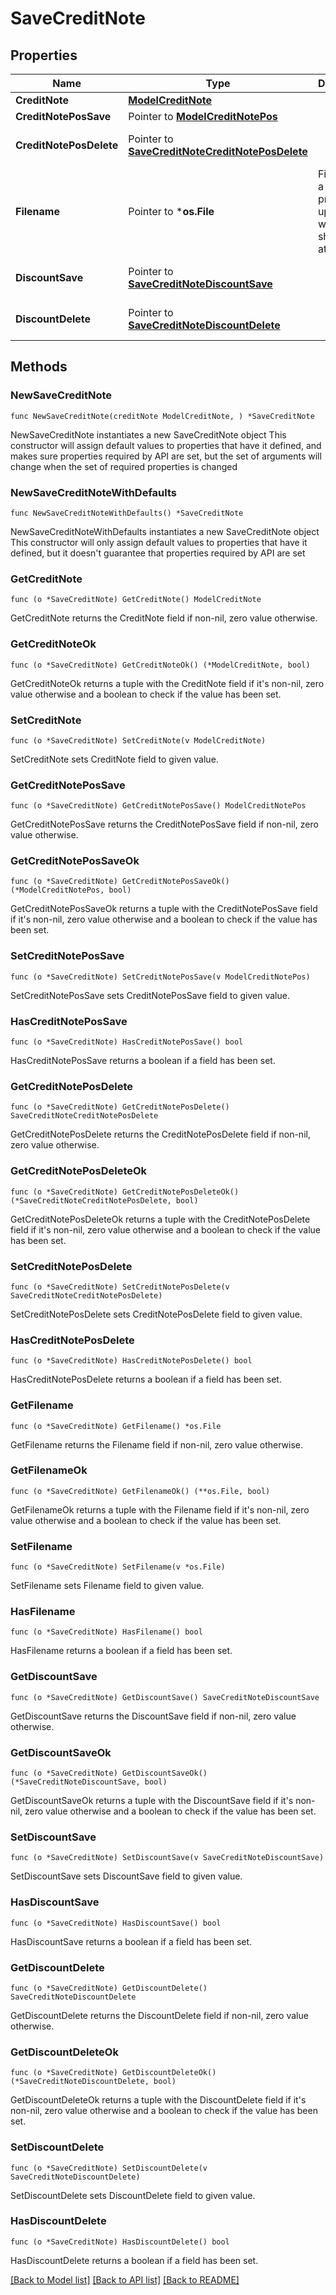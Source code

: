 # SaveCreditNote

## Properties

Name | Type | Description | Notes
------------ | ------------- | ------------- | -------------
**CreditNote** | [**ModelCreditNote**](ModelCreditNote.md) |  | 
**CreditNotePosSave** | Pointer to [**ModelCreditNotePos**](ModelCreditNotePos.md) |  | [optional] 
**CreditNotePosDelete** | Pointer to [**SaveCreditNoteCreditNotePosDelete**](SaveCreditNoteCreditNotePosDelete.md) |  | [optional] [default to null]
**Filename** | Pointer to ***os.File** | Filename of a previously upload file which should be attached. | [optional] 
**DiscountSave** | Pointer to [**SaveCreditNoteDiscountSave**](SaveCreditNoteDiscountSave.md) |  | [optional] [default to null]
**DiscountDelete** | Pointer to [**SaveCreditNoteDiscountDelete**](SaveCreditNoteDiscountDelete.md) |  | [optional] [default to null]

## Methods

### NewSaveCreditNote

`func NewSaveCreditNote(creditNote ModelCreditNote, ) *SaveCreditNote`

NewSaveCreditNote instantiates a new SaveCreditNote object
This constructor will assign default values to properties that have it defined,
and makes sure properties required by API are set, but the set of arguments
will change when the set of required properties is changed

### NewSaveCreditNoteWithDefaults

`func NewSaveCreditNoteWithDefaults() *SaveCreditNote`

NewSaveCreditNoteWithDefaults instantiates a new SaveCreditNote object
This constructor will only assign default values to properties that have it defined,
but it doesn't guarantee that properties required by API are set

### GetCreditNote

`func (o *SaveCreditNote) GetCreditNote() ModelCreditNote`

GetCreditNote returns the CreditNote field if non-nil, zero value otherwise.

### GetCreditNoteOk

`func (o *SaveCreditNote) GetCreditNoteOk() (*ModelCreditNote, bool)`

GetCreditNoteOk returns a tuple with the CreditNote field if it's non-nil, zero value otherwise
and a boolean to check if the value has been set.

### SetCreditNote

`func (o *SaveCreditNote) SetCreditNote(v ModelCreditNote)`

SetCreditNote sets CreditNote field to given value.


### GetCreditNotePosSave

`func (o *SaveCreditNote) GetCreditNotePosSave() ModelCreditNotePos`

GetCreditNotePosSave returns the CreditNotePosSave field if non-nil, zero value otherwise.

### GetCreditNotePosSaveOk

`func (o *SaveCreditNote) GetCreditNotePosSaveOk() (*ModelCreditNotePos, bool)`

GetCreditNotePosSaveOk returns a tuple with the CreditNotePosSave field if it's non-nil, zero value otherwise
and a boolean to check if the value has been set.

### SetCreditNotePosSave

`func (o *SaveCreditNote) SetCreditNotePosSave(v ModelCreditNotePos)`

SetCreditNotePosSave sets CreditNotePosSave field to given value.

### HasCreditNotePosSave

`func (o *SaveCreditNote) HasCreditNotePosSave() bool`

HasCreditNotePosSave returns a boolean if a field has been set.

### GetCreditNotePosDelete

`func (o *SaveCreditNote) GetCreditNotePosDelete() SaveCreditNoteCreditNotePosDelete`

GetCreditNotePosDelete returns the CreditNotePosDelete field if non-nil, zero value otherwise.

### GetCreditNotePosDeleteOk

`func (o *SaveCreditNote) GetCreditNotePosDeleteOk() (*SaveCreditNoteCreditNotePosDelete, bool)`

GetCreditNotePosDeleteOk returns a tuple with the CreditNotePosDelete field if it's non-nil, zero value otherwise
and a boolean to check if the value has been set.

### SetCreditNotePosDelete

`func (o *SaveCreditNote) SetCreditNotePosDelete(v SaveCreditNoteCreditNotePosDelete)`

SetCreditNotePosDelete sets CreditNotePosDelete field to given value.

### HasCreditNotePosDelete

`func (o *SaveCreditNote) HasCreditNotePosDelete() bool`

HasCreditNotePosDelete returns a boolean if a field has been set.

### GetFilename

`func (o *SaveCreditNote) GetFilename() *os.File`

GetFilename returns the Filename field if non-nil, zero value otherwise.

### GetFilenameOk

`func (o *SaveCreditNote) GetFilenameOk() (**os.File, bool)`

GetFilenameOk returns a tuple with the Filename field if it's non-nil, zero value otherwise
and a boolean to check if the value has been set.

### SetFilename

`func (o *SaveCreditNote) SetFilename(v *os.File)`

SetFilename sets Filename field to given value.

### HasFilename

`func (o *SaveCreditNote) HasFilename() bool`

HasFilename returns a boolean if a field has been set.

### GetDiscountSave

`func (o *SaveCreditNote) GetDiscountSave() SaveCreditNoteDiscountSave`

GetDiscountSave returns the DiscountSave field if non-nil, zero value otherwise.

### GetDiscountSaveOk

`func (o *SaveCreditNote) GetDiscountSaveOk() (*SaveCreditNoteDiscountSave, bool)`

GetDiscountSaveOk returns a tuple with the DiscountSave field if it's non-nil, zero value otherwise
and a boolean to check if the value has been set.

### SetDiscountSave

`func (o *SaveCreditNote) SetDiscountSave(v SaveCreditNoteDiscountSave)`

SetDiscountSave sets DiscountSave field to given value.

### HasDiscountSave

`func (o *SaveCreditNote) HasDiscountSave() bool`

HasDiscountSave returns a boolean if a field has been set.

### GetDiscountDelete

`func (o *SaveCreditNote) GetDiscountDelete() SaveCreditNoteDiscountDelete`

GetDiscountDelete returns the DiscountDelete field if non-nil, zero value otherwise.

### GetDiscountDeleteOk

`func (o *SaveCreditNote) GetDiscountDeleteOk() (*SaveCreditNoteDiscountDelete, bool)`

GetDiscountDeleteOk returns a tuple with the DiscountDelete field if it's non-nil, zero value otherwise
and a boolean to check if the value has been set.

### SetDiscountDelete

`func (o *SaveCreditNote) SetDiscountDelete(v SaveCreditNoteDiscountDelete)`

SetDiscountDelete sets DiscountDelete field to given value.

### HasDiscountDelete

`func (o *SaveCreditNote) HasDiscountDelete() bool`

HasDiscountDelete returns a boolean if a field has been set.


[[Back to Model list]](../README.md#documentation-for-models) [[Back to API list]](../README.md#documentation-for-api-endpoints) [[Back to README]](../README.md)


